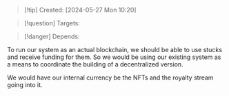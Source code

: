 
>[!tip] Created: [2024-05-27 Mon 10:20]

>[!question] Targets: 

>[!danger] Depends: 

To run our system as an actual blockchain, we should be able to use stucks and receive funding for them.  So we would be using our existing system as a means to coordinate the building of a decentralized version.

We would have our internal currency be the NFTs and the royalty stream going into it.
